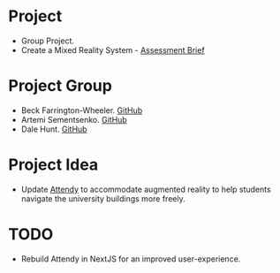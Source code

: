# Project
+ Group Project.
+ Create a Mixed Reality System - [Assessment Brief](University_VirtualRealitySystems/Assessment.pdf)

# Project Group
+ Beck Farrington-Wheeler. [GitHub](https://github.com/BeckFW)
+ Artemi Sementsenko. [GitHub](https://github.com/artemijsem)
+ Dale Hunt. [GitHub](https://github.com/DaleHuntGB)

# Project Idea
+ Update [Attendy](https://attendy.co.uk/) to accommodate augmented reality to help students navigate the university buildings more freely.

# TODO
+ Rebuild Attendy in NextJS for an improved user-experience.